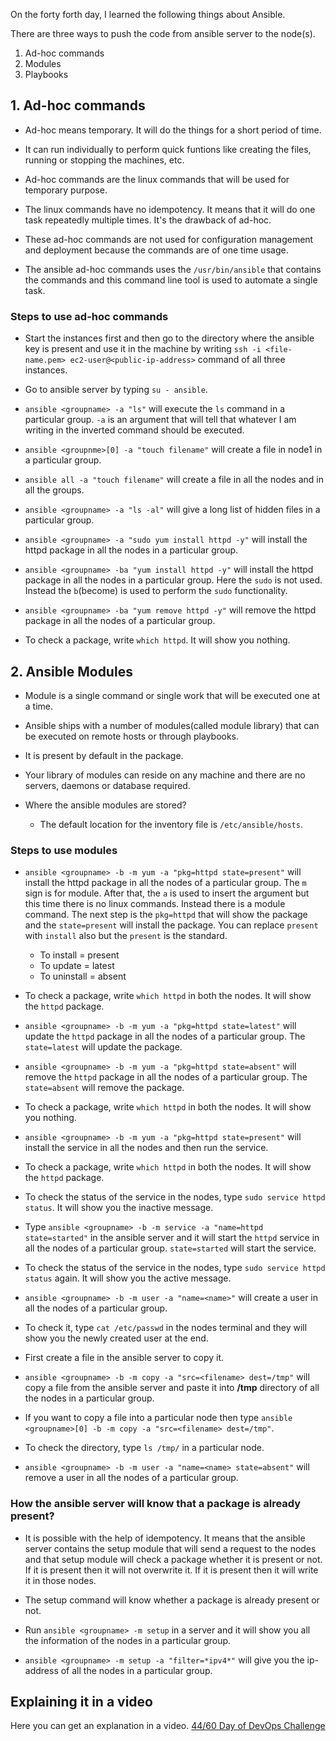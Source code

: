 On the forty forth day, I learned the following things about Ansible.

There are three ways to push the code from ansible server to the node(s).

1. Ad-hoc commands
2. Modules
3. Playbooks

## 1. Ad-hoc commands

- Ad-hoc means temporary. It will do the things for a short period of time.

- It can run individually to perform quick funtions like creating the files, running or stopping the machines, etc.

- Ad-hoc commands are the linux commands that will be used for temporary purpose.

- The linux commands have no idempotency. It means that it will do one task repeatedly multiple times. It's the drawback of ad-hoc.

- These ad-hoc commands are not used for configuration management and deployment because the commands are of one time usage.

- The ansible ad-hoc commands uses the `/usr/bin/ansible` that contains the commands and this command line tool is used to automate a single task.

### Steps to use ad-hoc commands

- Start the instances first and then go to the directory where the ansible key is present and use it in the machine by writing `ssh -i <file-name.pem> ec2-user@<public-ip-address>` command of all three instances.

- Go to ansible server by typing `su - ansible`.

- `ansible <groupname> -a "ls"` will execute the `ls` command in a particular group. `-a` is an argument that will tell that whatever I am writing in the inverted command should be executed.

- `ansible <groupnme>[0] -a "touch filename"` will create a file in node1 in a particular group.

- `ansible all -a "touch filename"` will create a file in all the nodes and in all the groups.

- `ansible <groupname> -a "ls -al"` will give a long list of hidden files in a particular group.

- `ansible <groupname> -a "sudo yum install httpd -y"` will install the httpd package in all the nodes in a particular group.

- `ansible <groupname> -ba "yum install httpd -y"` will install the httpd package in all the nodes in a particular group. Here the `sudo` is not used. Instead the `b`(become) is used to perform the `sudo` functionality. 

- `ansible <groupname> -ba "yum remove httpd -y"` will remove the httpd package in all the nodes of a particular group.

- To check a package, write `which httpd`. It will show you nothing.

## 2. Ansible Modules

- Module is a single command or single work that will be executed one at a time.

- Ansible ships with a number of modules(called module library) that can be executed on remote hosts or through playbooks.

- It is present by default in the package.

- Your library of modules can reside on any machine and there are no servers, daemons or database required.

- Where the ansible modules are stored?

    - The default location for the inventory file is `/etc/ansible/hosts`.

### Steps to use modules

- `ansible <groupname> -b -m yum -a "pkg=httpd state=present"` will install the httpd package in all the nodes of a particular group. The `m` sign is for module. After that, the `a` is used to insert the argument but this time there is no linux commands. Instead there is a module command. The next step is the `pkg=httpd` that will show the package and the `state=present` will install the package. You can replace `present` with `install` also but the `present` is the standard.

    - To install = present
    - To update = latest
    - To uninstall = absent

- To check a package, write `which httpd` in both the nodes. It will show the `httpd` package.

- `ansible <groupname> -b -m yum -a "pkg=httpd state=latest"` will update the `httpd` package in all the nodes of a particular group. The `state=latest` will update the package.

- `ansible <groupname> -b -m yum -a "pkg=httpd state=absent"` will remove the `httpd` package in all the nodes of a particular group. The `state=absent` will remove the package.

- To check a package, write `which httpd` in both the nodes. It will show you nothing.

- `ansible <groupname> -b -m yum -a "pkg=httpd state=present"` will install the service in all the nodes and then run the service.

- To check a package, write `which httpd` in both the nodes. It will show the `httpd` package.

- To check the status of the service in the nodes, type `sudo service httpd status`. It will show you the inactive message.

- Type `ansible <groupname> -b -m service -a "name=httpd state=started"` in the ansible server and it will start the `httpd` service in all the nodes of a particular group. `state=started` will start the service.

- To check the status of the service in the nodes, type `sudo service httpd status` again. It will show you the active message.

- `ansible <groupname> -b -m user -a "name=<name>"` will create a user in all the nodes of a particular group.

- To check it, type `cat /etc/passwd` in the nodes terminal and they will show you the newly created user at the end.

- First create a file in the ansible server to copy it.

- `ansible <groupname> -b -m copy -a "src=<filename> dest=/tmp"` will copy a file from the ansible server and paste it into **/tmp** directory of all the nodes in a particular group.

- If you want to copy a file into a particular node then type `ansible <groupname>[0] -b -m copy -a "src=<filename> dest=/tmp"`.

- To check the directory, type `ls /tmp/` in a particular node.

- `ansible <groupname> -b -m user -a "name=<name> state=absent"` will remove a user in all the nodes of a particular group.

### How the ansible server will know that a package is already present?

- It is possible with the help of idempotency. It means that the ansible server contains the setup module that will send a request to the nodes and that setup module will check a package whether it is present or not. If it is present then it will not overwrite it. If it is present then it will write it in those nodes.

- The setup command will know whether a package is already present or not.

- Run `ansible <groupname> -m setup` in a server and it will show you all the information of the nodes in a particular group.

- `ansible <groupname> -m setup -a "filter=*ipv4*"` will give you the ip-address of all the nodes in a particular group.

## **Explaining it in a video**

Here you can get an explanation in a video. [44/60 Day of DevOps Challenge]()